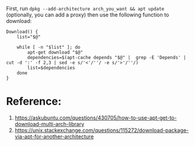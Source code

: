 First, run `dpkg --add-architecture arch_you_want && apt update` (optionally, you can add a proxy) then use the following function to download:

```
Download() {
    list="$@"

    while [ -n "$list" ]; do
        apt-get download "$@"
        dependencies=$(apt-cache depends "$@" |  grep -E 'Depends' | cut -d ':' -f 2,3 | sed -e s/'<'/''/ -e s/'>'/''/)
        list=$dependencies
    done
}

```

# Reference:

 1. https://askubuntu.com/questions/430705/how-to-use-apt-get-to-download-multi-arch-library
 2. https://unix.stackexchange.com/questions/115272/download-package-via-apt-for-another-architecture
